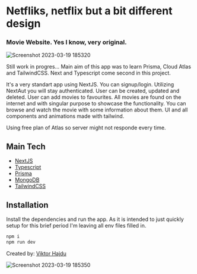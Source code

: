 # Netfliks, netflix but a bit different design
### Movie Website. Yes I know, very original.

![Screenshot 2023-03-19 185320](https://user-images.githubusercontent.com/122698176/226196855-bb28df38-f26d-4ba6-87d7-de7fb003cfd1.png)


Still work in progres... 
Main aim of this app was to learn Prisma, Cloud Atlas and TailwindCSS. Next and Typescript come second in this project.

It's a very standart app using NextJS. You can signup/login. Utilizing NextAut you will stay authenticated. User can be created, updated and deleted. User can add movies to favourites. All movies are found on the internet and with singular purpose to showcase the functionality. You can browse and watch the movie with some information about them.
UI and all components and animations made with tailwind.

Using free plan of Atlas so server might not responde every time.

## Main Tech

- [NextJS]
- [Typescript]
- [Prisma]
- [MongoDB]
- [TailwindCSS]

## Installation

Install the dependencies and run the app. As it is intended to just quickly setup for this brief period I'm leaving all env files filled in.

```sh
npm i
npm run dev
```

Created by: [Viktor Hajdu]

![Screenshot 2023-03-19 185350](https://user-images.githubusercontent.com/122698176/226197000-a9842469-b20b-488c-84a8-a63b58ca3805.png)

   [Viktor Hajdu]:  <https://github.com/Vitto44>


   [NextJS]: <https://nextjs.org//>
   [Typescript]: <https://www.typescriptlang.org//>
   [Prisma]: <https://www.prisma.io//>
   [MongoDB]: <https://www.mongodb.com/atlas/database//>
   [TailwindCSS]: <https://tailwindcss.com//>
